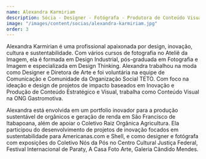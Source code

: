 ```yaml
---
name: Alexandra Karmiriam
description: Sócia - Designer - Fotógrafa - Produtora de Conteúdo Visual
image: "/images/content/socias/alexandra-karmiriam.jpg"
order: 3
---
```


Alexandra Karmirian é uma profissional apaixonada por design, inovação, cultura e sustentabilidade. Com vários cursos de fotografia no Ateliê da Imagem, ela é formada em Design Industrial, pós-graduada em Fotografia e Imagem e especializada em Design Thinking. Alexandra trabalhou na moda como Designer e Diretora de Arte e foi voluntária na equipe de Comunicação e Comunidade da Organização Social TETO. Com foco na ideação e design de projetos de impacto baseados em Inovação e Produção de Conteúdo Estratégico e Visual, trabalha como Conteúdo Visual na ONG Gastromotiva.

Alexandra está envolvida em um portfolio inovador para a produção sustentável de orgânicos e geração de renda em São Francisco de Itabapoana, além de apoiar o Coletivo Raiz Orgânica Agricultura. Ela participou do desenvolvimento de projetos de inovação focados em sustentabilidade para Americanas.com e Shell, e como designer e fotógrafa com exposições do Coletivo Nós da Pós no Centro Cultural Justiça Federal, Festival Internacional de Paraty, A Casa Foto Arte, Galeria Cândido Mendes.
